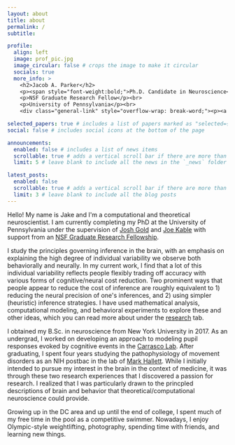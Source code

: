 ```yaml
---
layout: about
title: about
permalink: /
subtitle: 

profile:
  align: left
  image: prof_pic.jpg
  image_circular: false # crops the image to make it circular
  socials: true
  more_info: >
    <h2>Jacob A. Parker</h2>
    <p><span style="font-weight:bold;">Ph.D. Candidate in Neuroscience</span></p><br>
    <p>NSF Graduate Research Fellow</p><br>
    <p>University of Pennsylvania</p><br>
    <div class="general-link" style="overflow-wrap: break-word;"><p><a href="mailto:jacob.parker@pennmedicine.upenn.edu">jacob.parker<br>@<span style="display:none;">getwreckedmailscraperslmao-</span>pennmedicine.upenn.edu</a></p></div>

selected_papers: true # includes a list of papers marked as "selected={true}"
social: false # includes social icons at the bottom of the page

announcements:
  enabled: false # includes a list of news items
  scrollable: true # adds a vertical scroll bar if there are more than 3 news items
  limit: 5 # leave blank to include all the news in the `_news` folder

latest_posts:
  enabled: false
  scrollable: true # adds a vertical scroll bar if there are more than 3 new posts items
  limit: 3 # leave blank to include all the blog posts
---
```


Hello! My name is Jake and I'm a computational and theoretical neuroscientist. I am currently completing my PhD at the University of Pennsylvania under the supervision of [Josh Gold](https://www.med.upenn.edu/goldlab/) and [Joe Kable](https://www.kablelab.com/) with support from an [NSF Graduate Research Fellowship](https://www.nsfgrfp.org/).

I study the principles governing inference in the brain, with an emphasis on explaining the high degree of individual variability we observe both behaviorally and neurally. In my current work, I find that a lot of this individual variability reflects people flexibly trading off accuracy with various forms of cognitive/neural cost reduction. Two prominent ways that people appear to reduce the cost of inference are roughly equivalent to 1) reducing the neural precision of one's inferences, and 2) using simpler (heuristic) inference strategies. I have used mathematical analysis, computational modeling, and behavioral experiments to explore these and other ideas, which you can read more about under the [research](/research/) tab.

I obtained my B.Sc. in neuroscience from New York University in 2017. As an undergrad, I worked on developing an approach to modeling pupil responses evoked by cognitive events in the [Carrasco Lab](https://wp.nyu.edu/carrascolab/). After graduating, I spent four years studying the pathophysiology of movement disorders as an NIH postbac in the lab of [Mark Hallett](https://en.wikipedia.org/wiki/Mark_Hallett_(neurologist)). While I initially intended to pursue my interest in the brain in the context of medicine, it was through these two research experiences that I discovered a passion for research. I realized that I was particularly drawn to the princpled descriptions of brain and behavior that theoretical/computational neuroscience could provide.

Growing up in the DC area and up until the end of college, I spent much of my free time in the pool as a competitive swimmer. Nowadays, I enjoy Olympic-style weightlifting, photography, spending time with friends, and learning new things.
